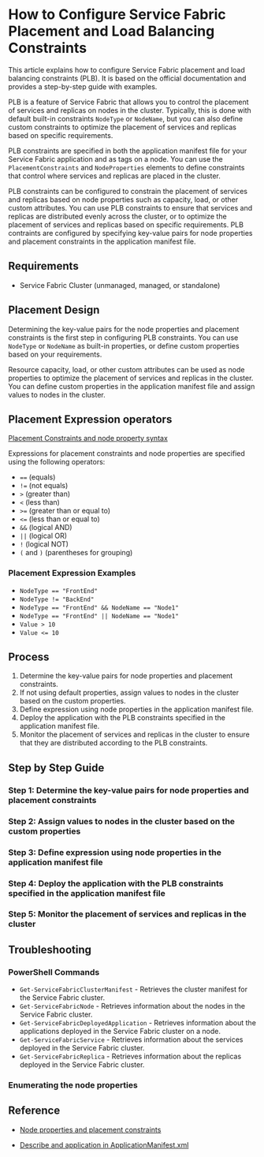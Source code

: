 # How to Configure Service Fabric Placement and Load Balancing Constraints

This article explains how to configure Service Fabric placement and load balancing constraints (PLB). It is based on the official documentation and provides a step-by-step guide with examples.

PLB is a feature of Service Fabric that allows you to control the placement of services and replicas on nodes in the cluster. Typically, this is done with default built-in constraints `NodeType` or `NodeName`, but you can also define custom constraints to optimize the placement of services and replicas based on specific requirements.

PLB constraints are specified in both the application manifest file for your Service Fabric application and as tags on a node. You can use the `PlacementConstraints` and `NodeProperties` elements to define constraints that control where services and replicas are placed in the cluster.

PLB constraints can be configured to constrain the placement of services and replicas based on node properties such as capacity, load, or other custom attributes. You can use PLB constraints to ensure that services and replicas are distributed evenly across the cluster, or to optimize the placement of services and replicas based on specific requirements. PLB contraints are configured by specifying key-value pairs for node properties and placement constraints in the application manifest file.

## Requirements

- Service Fabric Cluster (unmanaged, managed, or standalone)

## Placement Design

Determining the key-value pairs for the node properties and placement constraints is the first step in configuring PLB constraints. You can use `NodeType` or `NodeName` as built-in properties, or define custom properties based on your requirements.

Resource capacity, load, or other custom attributes can be used as node properties to optimize the placement of services and replicas in the cluster. You can define custom properties in the application manifest file and assign values to nodes in the cluster.

## Placement Expression operators

[Placement Constraints and node property syntax](https://learn.microsoft.com/azure/service-fabric/service-fabric-cluster-resource-manager-cluster-description#placement-constraints-and-node-property-syntax)

Expressions for placement constraints and node properties are specified using the following operators:

- `==` (equals)
- `!=` (not equals)
- `>` (greater than)
- `<` (less than)
- `>=` (greater than or equal to)
- `<=` (less than or equal to)
- `&&` (logical AND)
- `||` (logical OR)
- `!` (logical NOT)
- `(` and `)` (parentheses for grouping)

### Placement Expression Examples

- `NodeType == "FrontEnd"`
- `NodeType != "BackEnd"`
- `NodeType == "FrontEnd" && NodeName == "Node1"`
- `NodeType == "FrontEnd" || NodeName == "Node1"`
- `Value > 10`
- `Value <= 10`

## Process

1. Determine the key-value pairs for node properties and placement constraints.
2. If not using default properties, assign values to nodes in the cluster based on the custom properties.
3. Define expression using node properties in the application manifest file.
4. Deploy the application with the PLB constraints specified in the application manifest file.
5. Monitor the placement of services and replicas in the cluster to ensure that they are distributed according to the PLB constraints.

## Step by Step Guide

### Step 1: Determine the key-value pairs for node properties and placement constraints

### Step 2: Assign values to nodes in the cluster based on the custom properties

### Step 3: Define expression using node properties in the application manifest file

### Step 4: Deploy the application with the PLB constraints specified in the application manifest file

### Step 5: Monitor the placement of services and replicas in the cluster

## Troubleshooting

### PowerShell Commands

- `Get-ServiceFabricClusterManifest` - Retrieves the cluster manifest for the Service Fabric cluster.
- `Get-ServiceFabricNode` - Retrieves information about the nodes in the Service Fabric cluster.
- `Get-ServiceFabricDeployedApplication` - Retrieves information about the applications deployed in the Service Fabric cluster on a node.
- `Get-ServiceFabricService` - Retrieves information about the services deployed in the Service Fabric cluster.
- `Get-ServiceFabricReplica` - Retrieves information about the replicas deployed in the Service Fabric cluster.


### Enumerating the node properties

## Reference

- [Node properties and placement constraints](https://learn.microsoft.com/azure/service-fabric/service-fabric-cluster-resource-manager-cluster-description#node-properties-and-placement-constraints)

- [Describe and application in ApplicationManifest.xml](https://learn.microsoft.com/azure/service-fabric/service-fabric-application-and-service-manifests#describe-an-application-in-applicationmanifestxml)
